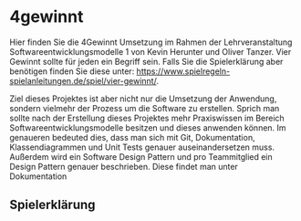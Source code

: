 # 4gewinnt

Hier finden Sie die 4Gewinnt Umsetzung im Rahmen der Lehrveranstaltung Softwareentwicklungsmodelle 1 von Kevin Herunter und Oliver Tanzer.
Vier Gewinnt sollte für jeden ein Begriff sein. Falls Sie die Spielerklärung aber benötigen finden Sie diese unter:
<https://www.spielregeln-spielanleitungen.de/spiel/vier-gewinnt/>.

Ziel dieses Projektes ist aber nicht nur die Umsetzung der Anwendung, sondern vielmehr der Prozess um die Software zu erstellen. Sprich man sollte nach der Erstellung dieses Projektes mehr Praxiswissen im Bereich Softwareentwicklungsmodelle besitzen und dieses anwenden können. Im genaueren bedeuted dies, dass man sich mit Git, Dokumentation, Klassendiagrammen und Unit Tests genauer auseinandersetzen muss. Außerdem wird ein Software Design Pattern und pro Teammitglied ein Design Pattern genauer beschrieben. Diese findet man unter Dokumentation


## Spielerklärung